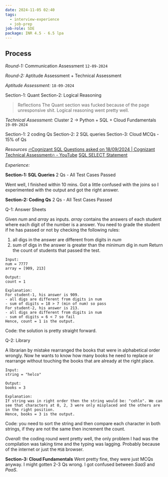 ```yaml
---
date: 2024-11-05 02:40
tags:
  - interview-experience
  - job-prep
job-role: SDE
package: INR 4.5 - 6.5 lpa
---
```


## Process

*Round-1:* Communication Assessment `12-09-2024`

*Round-2:* Aptitude Assessment + Technical Assessment

*Aptitude Assessment:* `18-09-2024`

Section-1: Quant 
Section-2: Logical Reasoning

> Reflections
> The Quant section was fucked because of the page unresponsive shit.
> Logical reasoning went pretty well.

*Technical Assessment:* Cluster 2 -> Python + SQL + Cloud Fundamentals `19-09-2024`

Section-1: 2 coding Qs
Section-2: 2 SQL queries
Section-3: Cloud MCQs - 15% of Qs

*Resources*
[🔥Cognizant SQL Questions asked on 18/09/2024 | Cognizant Technical Assessment🔥 - YouTube](https://youtu.be/j3FrOs9AlL0?si=d7CrlJVf3DmO2mQn)
[SQL SELECT Statement](https://www.w3schools.com/sql/sql_select.asp)

*Experience:*

**Section-1: SQL Queries** 
2 Qs - All Test Cases Passed

Went well, I finished within 10 mins. Got a little confused with the joins so I experimented with the output and got the right answer.

**Section-2: Coding Qs**
2 Qs - All Test Cases Passed

Q-1: Answer Sheets

Given *num* and *array* as inputs. *array* contains the answers of each student where each digit of the number is a answer. You need to grade the student if he has passed or not by checking the following rules:
1. all digs in the answer are different from digits in *num*
2. sum of digs in the answer is greater than the minimum dig in *num*
Return the count of students that passed the test.

```
Input:
num = 7777
array = [909, 213]

Output:
count = 1

Explanation:
For student-1, his answer is 909.
- all digs are different from digits in num
- sum of digits = 18 > 7 (min of num) so pass
For student-2, his answer is 213.
- all digs are different from digits in num
- sum of digits = 6 < 7 so fail
Hence, count = 1 is the output.
```

Code: the solution is pretty straight forward.

Q-2: Library

A librarian by mistake rearranged the books that were in alphabetical order wrongly. Now he wants to know how many books he need to replace or rearrange without touching the books that are already at the right place.

```
Input:
string = "helco"

Output:
books = 3

Explanation:
If string was in right order then the string would be: "cehlo". We can see that characters at 0, 2, 3 were only misplaced and the others are in the right position.
Hence, books = 3 is the output.
```

Code: you need to sort the string and then compare each character in both strings, if they are not the same then increment the count.

*Overall:* the coding round went pretty well, the only problem I had was the compilation was taking time and the typing was lagging. Probably because of the internet or just the `MSB` browser.

**Section-3: Cloud Fundamentals**
Went pretty fine, they were just MCQs anyway. I might gotten 2-3 Qs wrong. I got confused between *SaaS* and *PaaS*.

